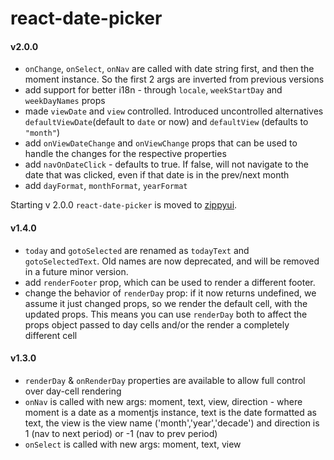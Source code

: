 react-date-picker
=================

#### v2.0.0

 * `onChange`, `onSelect`, `onNav` are called with date string first, and then the moment instance. So the first 2 args are inverted from previous versions
 * add support for better i18n - through `locale`, `weekStartDay` and `weekDayNames` props
 * made `viewDate` and `view` controlled. Introduced uncontrolled alternatives `defaultViewDate`(default to `date` or now) and `defaultView` (defaults to `"month"`)
 * add `onViewDateChange` and `onViewChange` props that can be used to handle the changes for the respective properties
 * add `navOnDateClick` - defaults to true. If false, will not navigate to the date that was clicked, even if that date is in the prev/next month
 * add `dayFormat`, `monthFormat`, `yearFormat`

Starting v 2.0.0 `react-date-picker` is moved to [zippyui](http://github.com/zippyui).

#### v1.4.0

 * `today` and `gotoSelected` are renamed as `todayText` and `gotoSelectedText`. Old names are now deprecated, and will be removed in a future minor version.
 * add `renderFooter` prop, which can be used to render a different footer.
 * change the behavior of `renderDay` prop: if it now returns undefined, we assume it just changed props, so we render the default cell, with the updated props. This means you can use `renderDay` both to affect the props object passed to day cells and/or the render a completely different cell

#### v1.3.0
 * `renderDay` & `onRenderDay` properties are available to allow full control over day-cell rendering
 * `onNav` is called with new args: moment, text, view, direction - where moment is a date as a momentjs instance, text is the date formatted as text, the view is the view name ('month','year','decade') and direction is 1 (nav to next period) or -1 (nav to prev period)
 * `onSelect` is called with new args: moment, text, view
